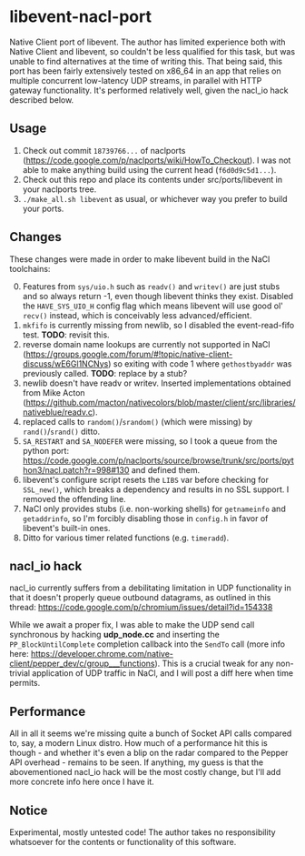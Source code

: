 libevent-nacl-port
==================

Native Client port of libevent. The author has limited experience both with Native Client and libevent, so couldn't be less qualified for this task, but was unable to find alternatives at the time of writing this. That being said, this port has been fairly extensively tested on x86_64 in an app that relies on multiple concurrent low-latency UDP streams, in parallel with HTTP gateway functionality. It's performed relatively well, given the nacl_io hack described below.

Usage
-----

1. Check out commit ```18739766...``` of naclports (https://code.google.com/p/naclports/wiki/HowTo_Checkout). I was not able to make anything build using the current head (```f6d0d9c5d1...```).
2. Check out this repo and place its contents under src/ports/libevent in your naclports tree.
3. ```./make_all.sh libevent``` as usual, or whichever way you prefer to build your ports.

Changes
-------

These changes were made in order to make libevent build in the NaCl toolchains:

0. Features from ```sys/uio.h``` such as ```readv()``` and ```writev()``` are just stubs and so always return -1, even though libevent thinks they exist. Disabled the ```HAVE_SYS_UIO_H``` config flag which means libevent will use good ol' ```recv()``` instead, which is conceivably less advanced/efficient.
1. ```mkfifo``` is currently missing from newlib, so I disabled the event-read-fifo test. **TODO**: revisit this.
2. reverse domain name lookups are currently not supported in NaCl (https://groups.google.com/forum/#!topic/native-client-discuss/wE6Gl1NCNys) so exiting with code 1 where ```gethostbyaddr``` was previously called. **TODO**: replace by a stub?
3. newlib doesn't have readv or writev. Inserted implementations obtained from Mike Acton (https://github.com/macton/nativecolors/blob/master/client/src/libraries/nativeblue/readv.c).
4. replaced calls to ```random()```/```srandom()``` (which were missing) by ```rand()```/```srand()``` ditto.
5. ```SA_RESTART``` and ```SA_NODEFER``` were missing, so I took a queue from the python port: https://code.google.com/p/naclports/source/browse/trunk/src/ports/python3/nacl.patch?r=998#130 and defined them.
6. libevent's configure script resets the ```LIBS``` var before checking for ```SSL_new()```, which breaks a dependency and results in no SSL support. I removed the offending line.
7. NaCl only provides stubs (i.e. non-working shells) for ```getnameinfo``` and ```getaddrinfo```, so I'm forcibly disabling those in ```config.h``` in favor of libevent's built-in ones.
8. Ditto for various timer related functions (e.g. ```timeradd```).

nacl_io hack
------------

nacl_io currently suffers from a debilitating limitation in UDP functionality in that it doesn't properly queue outbound datagrams, as outlined in this thread:
https://code.google.com/p/chromium/issues/detail?id=154338

While we await a proper fix, I was able to make the UDP send call synchronous by hacking **udp_node.cc** and inserting the ```PP_BlockUntilComplete``` completion callback into the ```SendTo``` call (more info here: https://developer.chrome.com/native-client/pepper_dev/c/group___functions). This is a crucial tweak for any non-trivial application of UDP traffic in NaCl, and I will post a diff here when time permits.

Performance
-----------

All in all it seems we're missing quite a bunch of Socket API calls compared to, say, a modern Linux distro. How much of a performance hit this is though - and whether it's even a blip on the radar compared to the Pepper API overhead - remains to be seen. If anything, my guess is that the abovementioned nacl_io hack will be the most costly change, but I'll add more concrete info here once I have it.

Notice
------

Experimental, mostly untested code! The author takes no responsibility whatsoever for the contents or functionality of this software.
